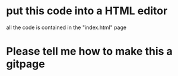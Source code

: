 # put this code into a HTML editor
all the code is contained in the "index.html" page

# Please tell me how to make this a gitpage
